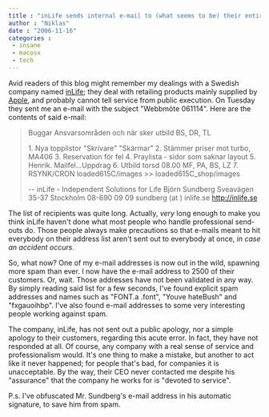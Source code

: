```yaml
---
title : "inLife sends internal e-mail to (what seems to be) their entire customer base"
author : "Niklas"
date : "2006-11-16"
categories : 
 - insane
 - macosx
 - tech
---
```


Avid readers of this blog might remember my dealings with a Swedish company named [inLife](https://niklasblog.com/?p=1065); they deal with retailing products mainly supplied by [Apple](http://apple.com), and probably cannot tell service from public execution. On Tuesday they sent me an e-mail with the subject "Webbmöte 061114". Here are the contents of said e-mail:

> Buggar Ansvarsområden och när sker utbild BS, DR, TL
> 
> 1\. Nya topplistor "Skrivare" "Skärmar" 2. Stämmer priser mot turbo, MA406 3. Reservation för fel 4. Praylista - sidor som saknar layout 5. Henrik. Mailfel...Uppdrag 6. Utbild torsd 08.00 MF, PA, BS, LZ 7. RSYNK/CRON loaded615C/images >> loaded615C\_shop/images
> 
> \-- inLife - Independent Solutions for Life Björn Sundberg Sveavägen 35-37 Stockholm 08-690 09 09 sundberg (at ) inlife.se http://inlife.se

The list of recipients was quite long. Actually, _very_ long enough to make you think inLife haven't done what most people who handle professional send-outs do. Those people always make precautions so that e-mails meant to hit everybody on their address list aren't sent out to everybody at once, _in case an accident occurs_.

So, what now? One of my e-mail addresses is now out in the wild, spawning more spam than ever. I now have the e-mail address to 2500 of their customers. Or, wait. Those addresses have not been validated in any way. By simply reading said list for a few seconds, I've found explicit spam addresses and names such as "FONT.a .font", "Youve hateBush" and "fxgauoihbp". I've also found e-mail addresses to some very interesting people working against spam.

The company, inLife, has not sent out a public apology, nor a simple apology to their customers, regarding this acute error. In fact, they have not responded at all. Of course, any company with a real sense of service and professionalism would. It's one thing to make a mistake, but another to act like it never happened; for people that's bad, for companies it is unacceptable. By the way, their CEO never contacted me despite his "assurance" that the company he works for is "devoted to service".

P.s. I've obfuscated Mr. Sundberg's e-mail address in his automatic signature, to save him from spam.
